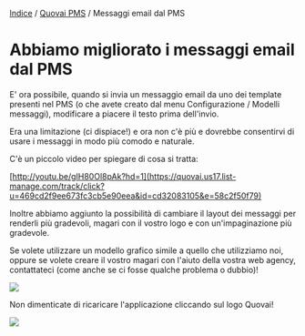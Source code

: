 [Indice](index.md) / [Quovai PMS](quovai-pms-it.md) / Messaggi email dal PMS

# **Abbiamo migliorato i messaggi email dal PMS**
 
E' ora possibile, quando si invia un messaggio email da uno dei template presenti nel PMS (o che avete creato dal menu Configurazione / Modelli messaggi), modificare a piacere il testo prima dell'invio.  
  
Era una limitazione (ci dispiace!) e ora non c'è più e dovrebbe consentirvi di usare i messaggi in modo più comodo e naturale.  
  
C'è un piccolo video per spiegare di cosa si tratta:  
  
[http://youtu.be/gIH80Ol8pAk?hd=1](https://quovai.us17.list-manage.com/track/click?u=469cd2f9ee673fc3cb5e90eea&id=cd32083105&e=58c2f50f79)  
  
Inoltre abbiamo aggiunto la possibilità di cambiare il layout dei messaggi per renderli più gradevoli, magari con il vostro logo e con un'impaginazione più gradevole.       
  
Se volete utilizzare un modello grafico simile a quello che utilizziamo noi, oppure se volete creare il vostro magari con l'aiuto della vostra web agency, contattateci (come anche se ci fosse qualche problema o dubbio)!  

![](images/messaggio-meglio-001.png)  

Non dimenticate di ricaricare l'applicazione cliccando sul logo Quovai!  

![](images/messaggio-meglio-002.png)  
